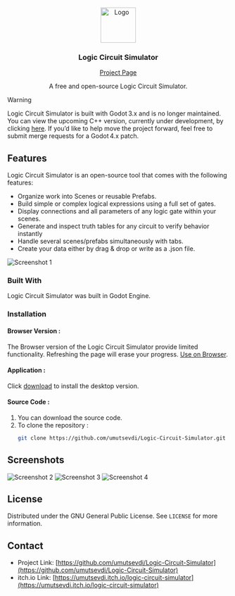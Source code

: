 
<!-- PROJECT LOGO -->
<br />
<p align="center">
  <a href="https://github.com/umutsevdi/Logic-Circuit-Simulator">
    <img src="https://raw.githubusercontent.com/umutsevdi/Logic-Circuit-Simulator/main/icon.png" alt="Logo" width="80" height="80">
  </a>
  
  <h3 align="center">Logic Circuit Simulator</h3>
  
  <a href="https://umutsevdi.itch.io/logic-circuit-simulator">
    <p align="center">Project Page</p>
  </a>
  <p align="center">A free and open-source Logic Circuit Simulator.</p>
</p>

> [!WARNING]
> Logic Circuit Simulator is built with Godot 3.x and is no longer maintained.
> You can view the upcoming C++ version, currently under development, by
> clicking [here](https://github.com/umutsevdi/logic-circuit-simulator-2).
> If you’d like to help move the project forward, feel free to submit merge 
> requests for a Godot 4.x patch.


## Features
Logic Circuit Simulator is an open-source tool that comes with the following features:
  * Organize work into Scenes or reusable Prefabs.
  * Build simple or complex logical expressions using a full set of gates.
  * Display connections and all parameters of any logic gate within your scenes.
  * Generate and inspect truth tables for any circuit to verify behavior instantly
  * Handle several scenes/prefabs simultaneously with tabs.
  * Create your data either by drag & drop or write as a .json file.

![Screenshot 1](https://raw.githubusercontent.com/umutsevdi/Logic-Circuit-Simulator/main/screenshots/sc1.png)


### Built With

Logic Circuit Simulator was built in Godot Engine.


### Installation
#### Browser Version : 
The Browser version of the Logic Circuit Simulator provide limited functionality.
Refreshing the page will erase your progress.
[Use on Browser](https://umutsevdi.itch.io/logic-circuit-simulator).
#### Application : 
Click [download](https://umutsevdi.itch.io/logic-circuit-simulator/purchase)
to install the desktop version.
#### Source Code :
1. You can download the source code.
2. To clone the repository :
   ```sh
   git clone https://github.com/umutsevdi/Logic-Circuit-Simulator.git
   ```

## Screenshots


![Screenshot 2](https://raw.githubusercontent.com/umutsevdi/Logic-Circuit-Simulator/main/screenshots/sc2.png)
![Screenshot 3](https://raw.githubusercontent.com/umutsevdi/Logic-Circuit-Simulator/main/screenshots/sc3.png)
![Screenshot 4](https://raw.githubusercontent.com/umutsevdi/Logic-Circuit-Simulator/main/screenshots/sc4.png)

<!-- LICENSE -->
## License

Distributed under the  GNU General Public License. See `LICENSE` for more information.

<!-- CONTACT -->
## Contact
* Project Link: [https://github.com/umutsevdi/Logic-Circuit-Simulator](https://github.com/umutsevdi/Logic-Circuit-Simulator)
* itch.io Link: [https://umutsevdi.itch.io/logic-circuit-simulator](https://umutsevdi.itch.io/logic-circuit-simulator)
